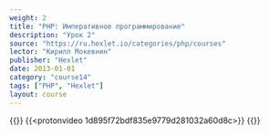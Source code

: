 ```yaml
---
weight: 2
title: "PHP: Императивное программирование"
description: "Урок 2"
source: "https://ru.hexlet.io/categories/php/courses"
lector: "Кирилл Мокевнин"
publisher: "Hexlet"
date: 2013-01-01
category: "course14"
tags: ["PHP", "Hexlet"]
layout: course
---
```

{{<players>}}
    {{<protonvideo 1d895f72bdf835e9779d281032a60d8c>}}
{{</players>}}
